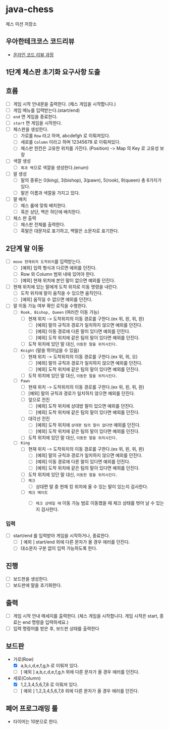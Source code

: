# java-chess

체스 미션 저장소

## 우아한테크코스 코드리뷰

- [온라인 코드 리뷰 과정](https://github.com/woowacourse/woowacourse-docs/blob/master/maincourse/README.md)

## 1단계 체스판 초기화 요구사항 도출

## 흐름

- [ ]  게임 시작 안내문을 출력한다. (체스 게임을 시작합니다.)
- [ ]  게임 메뉴를 입력받는다.(start/end)
- [ ] `end` 면 게임을 종료한다.
- [ ] `start` 면 게임을 시작한다.
- [ ] 체스판을 생성한다.
    - [ ] 가로를 `Row` 라고 하며, abcdefgh 로 이뤄져있다.
    - [ ]  세로를 `Column` 이라고 하며 12345678 로 이뤄져있다.
    - [ ] 체스판 한칸은 고유한 위치를 가진다. (Position) -> Map 의 Key 로 고유성 보장
- [ ] 색깔 생성
    - [ ] `흑과 백`으로 색깔을 생성한다.(enum)
- [ ] 말 생성
    - [ ] 말의 종류는 0(king), 3(bishop), 3(pawn), 5(rook), 9(queen) 총 6가지가 있다.
    - [ ] 말은 이름과 색깔을 가지고 있다.
- [ ] 말 배치
    - [ ] 체스 룰에 맞춰 배치한다.
    - [ ] 흑은 상단, 백은 하단에 배치한다.
- [ ] 체스 판 출력
    - [ ] 체스판 전체를 출력한다.
    - [ ] 흑말은 대문자로 표기하고, 백말은 소문자로 표기한다.

## 2단계 말 이동

- [ ] `move 현재위치 도착위치`를 입력받는다.
    - [ ] [예외] 입력 형식과 다르면 예외를 던진다.
    - [ ] Row 와 Column 범위 내에 있어야 한다.
    - [ ] [예외] 현재 위치에 본인 말이 없으면 예외를 던진다.
- [ ] 현재 위치에 있는 말에게 도착 위치로 이동 명령을 내린다.
    - [ ] 도착 위치에 말이 움직을 수 있으면 움직인다.
    - [ ] [예외] 움직일 수 없으면 예외를 던진다.
- [ ] 말 이동 가능 여부 확인 로직을 수행한다.
    - [ ] `Rook, Bishop, Queen` (여러칸 이동 가능)
        - [ ] 현재 위치 -> 도착위치의 이동 경로를 구한다.(ex 위, 왼, 위, 왼)
            - [ ] [예외] 말의 규칙과 경로가 일치하지 않으면 예외를 던진다.
            - [ ] [예외] 이동 경로에 다른 말이 있다면 예외를 던진다.
            - [ ] [예외] 도착 위치에 같은 팀의 말이 있다면 예외를 던진다.
        - [ ] 도착 위치에 있던 말 대신, `이동한 말을 위치시킨다.`
    - [ ] `Knight` (말을 뛰어넘을 수 있음)
        - [ ] 현재 위치 -> 도착위치의 이동 경로를 구한다.(ex 위, 위, 오)
            - [ ] [예외] 말의 규칙과 경로가 일치하지 않으면 예외를 던진다.
            - [ ] [예외] 도착 위치에 같은 팀의 말이 있다면 예외를 던진다.
        - [ ] 도착 위치에 있던 말 대신, `이동한 말을 위치시킨다.`
    - [ ] `Pawn`
        - [ ] 현재 위치 -> 도착위치의 이동 경로를 구한다.(ex 위, 왼, 위, 왼)
        - [ ] [예외] 말의 규칙과 경로가 일치하지 않으면 예외를 던진다.
        - [ ] 앞으로 전진
            - [ ] [예외] 도착 위치에 상대방 말이 있으면 예외를 던진다.
            - [ ] [예외] 도착 위치에 같은 팀의 말이 있다면 예외를 던진다.
        - [ ] 대각선 전진
            - [ ] [예외] 도착 위치에 `상대편 팀의 말이 없다면` 예외를 던진다.
            - [ ] [예외] 도착 위치에 같은 팀의 말이 있다면 예외를 던진다.
        - [ ] 도착 위치에 있던 말 대신, `이동한 말을 위치시킨다.`
    - [ ] `King`
        - [ ] 현재 위치 -> 도착위치의 이동 경로를 구한다.(ex 위, 왼, 위, 왼)
            - [ ] [예외] 말의 규칙과 경로가 일치하지 않으면 예외를 던진다.
            - [ ] [예외] 이동 경로에 다른 말이 있다면 예외를 던진다.
            - [ ] [예외] 도착 위치에 같은 팀의 말이 있다면 예외를 던진다.
        - [ ] 도착 위치에 있던 말 대신, `이동한 말을 위치시킨다.`
        - [ ] `체크`
            - [ ] 상대편 말 중 현재 킹 위치에 올 수 있는 말이 있는지 검사한다.
        - [ ] `체크 메이트`
            - [ ] `체크 상태일 때` 이동 가능 범로 이동했을 때 체크 상태를 벗어 날 수 있는지 검사한다.
            

### 입력

- [ ] start/end 를 입력받아 게임을 시작하거나, 종료한다.
    - [ ] [ 예외 ] start/end 외에 다른 문자가 올 경우 에러를 던진다.
    - [ ] 대소문자 구분 없이 입력 가능하도록 한다.

## 진행

- [ ] 보드판을 생성한다.
- [ ] 보드판에 말을 초기화한다.

## 출력

- [ ] 게임 시작 안내 메세지를 출력한다. (체스 게임을 시작합니다. 게임 시작은 start, 종료는 end 명령을 입력하세요.)
- [ ] 입력 명령어를 받은 후, 보드판 상태를 출력한다

## 보드판

- 가로(Row)
    - [x] a,b,c,d,e,f,g,h 로 이뤄져 있다.
    - [ ] [ 예외 ] a,b,c,d,e,f,g,h 외에 다른 문자가 올 경우 에러를 던진다.

- 세로(Column)
    - [x] 1,2,3,4,5,6,7,8 로 이뤄져 있다.
    - [ ] [ 예외 ] 1,2,3,4,5,6,7,8 외에 다른 문자가 올 경우 에러를 던진다.

## 페어 프로그래밍 룰

- 타이머는 10분으로 한다.
